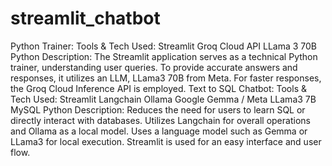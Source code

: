 # streamlit_chatbot

Python Trainer:
Tools & Tech Used:
Streamlit
Groq Cloud API
LLama 3 70B
Python
Description:
The Streamlit application serves as a technical Python trainer, understanding user queries.
To provide accurate answers and responses, it utilizes an LLM, LLama3 70B from Meta.
For faster responses, the Groq Cloud Inference API is employed.
Text to SQL Chatbot:
Tools & Tech Used:
Streamlit
Langchain
Ollama
Google Gemma / Meta LLama3 7B
MySQL
Python
Description:
Reduces the need for users to learn SQL or directly interact with databases.
Utilizes Langchain for overall operations and Ollama as a local model.
Uses a language model such as Gemma or LLama3 for local execution.
Streamlit is used for an easy interface and user flow.
